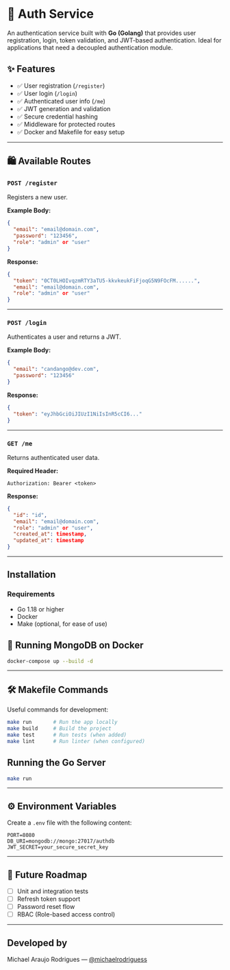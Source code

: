 # 🔐 Auth Service

An authentication service built with **Go (Golang)** that provides user registration, login, token validation, and JWT-based authentication. Ideal for applications that need a decoupled authentication module.

## ✨ Features

- ✅ User registration (`/register`)
- ✅ User login (`/login`)
- ✅ Authenticated user info (`/me`)
- ✅ JWT generation and validation
- ✅ Secure credential hashing
- ✅ Middleware for protected routes
- ✅ Docker and Makefile for easy setup

---

## 🛍 Available Routes

### `POST /register`
Registers a new user.

**Example Body:**
```json
{
  "email": "email@domain.com",
  "password": "123456",
  "role": "admin" or "user"
}
```

**Response:**
```json
{
  "token": "0CT0LHOIvqzmRTY3aTU5-kkvkeukFiFjoqG5N9FOcFM......",
  "email": "email@domain.com",
  "role": "admin" or "user"
}
```

---

### `POST /login`
Authenticates a user and returns a JWT.

**Example Body:**
```json
{
  "email": "candango@dev.com",
  "password": "123456"
}
```

**Response:**
```json
{
  "token": "eyJhbGciOiJIUzI1NiIsInR5cCI6..."
}
```

---

### `GET /me`
Returns authenticated user data.

**Required Header:**
```http
Authorization: Bearer <token>
```

**Response:**
```json
{
  "id": "id",
  "email": "email@domain.com",
  "role": "admin" or "user",
  "created_at": timestamp,
  "updated_at": timestamp
}
```

---

## Installation

### Requirements

- Go 1.18 or higher
- Docker
- Make (optional, for ease of use)


## 🐳 Running MongoDB on Docker

```bash
docker-compose up --build -d
```

---

## 🛠️ Makefile Commands

Useful commands for development:

```bash
make run       # Run the app locally
make build     # Build the project
make test      # Run tests (when added)
make lint      # Run linter (when configured)
```

## Running the Go Server

```bash
make run
```

---

## ⚙️ Environment Variables

Create a `.env` file with the following content:

```env
PORT=8080
DB_URI=mongodb://mongo:27017/authdb
JWT_SECRET=your_secure_secret_key
```

---

## 📌 Future Roadmap

- [ ] Unit and integration tests
- [ ] Refresh token support
- [ ] Password reset flow
- [ ] RBAC (Role-based access control)

---

## Developed by

Michael Araujo Rodrigues — [@michaelrodriguess](https://github.com/michaelrodriguess)


